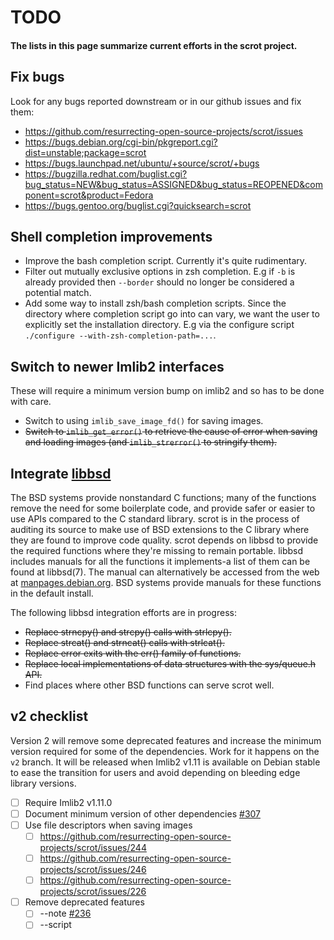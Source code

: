 # TODO

#### The lists in this page summarize current efforts in the scrot project.

## Fix bugs

Look for any bugs reported downstream or in our github issues and fix them:
- <https://github.com/resurrecting-open-source-projects/scrot/issues>
- <https://bugs.debian.org/cgi-bin/pkgreport.cgi?dist=unstable;package=scrot>
- <https://bugs.launchpad.net/ubuntu/+source/scrot/+bugs>
- <https://bugzilla.redhat.com/buglist.cgi?bug_status=NEW&bug_status=ASSIGNED&bug_status=REOPENED&component=scrot&product=Fedora>
- <https://bugs.gentoo.org/buglist.cgi?quicksearch=scrot>

## Shell completion improvements

- Improve the bash completion script. Currently it's quite rudimentary.
- Filter out mutually exclusive options in zsh completion. E.g if `-b` is
  already provided then `--border` should no longer be considered a potential
  match.
- Add some way to install zsh/bash completion scripts. Since the directory where
  completion script go into can vary, we want the user to explicitly set the
  installation directory. E.g via the configure script
  `./configure --with-zsh-completion-path=...`.

## Switch to newer Imlib2 interfaces

These will require a minimum version bump on imlib2 and so has to be done with
care.

- Switch to using `imlib_save_image_fd()` for saving images.
- ~~Switch to `imlib_get_error()` to retrieve the cause of error when saving and
  loading images (and `imlib_strerror()` to stringify them).~~

## Integrate [libbsd](https://libbsd.freedesktop.org/wiki/)

The BSD systems provide nonstandard C functions; many of the functions remove
the need for some boilerplate code, and provide safer or easier to use APIs
compared to the C standard library.
scrot is in the process of auditing its source to make use of BSD extensions
to the C library where they are found to improve code quality. scrot depends on
libbsd to provide the required functions where they're missing to remain
portable. libbsd includes manuals for all the functions it implements-a list of
them can be found at libbsd(7). The manual can alternatively be accessed from
the web at [manpages.debian.org](https://manpages.debian.org/unstable/libbsd-dev/libbsd.7.en.html).
BSD systems provide manuals for these functions in the default install.

The following libbsd integration efforts are in progress:
- ~~Replace strncpy() and strcpy() calls with strlcpy().~~
- ~~Replace strcat() and strncat() calls with strlcat().~~
- ~~Replace error exits with the err() family of functions.~~
- ~~Replace local implementations of data structures with the sys/queue.h API.~~
- Find places where other BSD functions can serve scrot well.

## v2 checklist

Version 2 will remove some deprecated features and increase the minimum version
required for some of the dependencies.
Work for it happens on the `v2` branch.
It will be released when Imlib2 v1.11 is available on Debian stable to ease the
transition for users and avoid depending on bleeding edge library versions.

- [ ] Require Imlib2 v1.11.0
- [ ] Document minimum version of other dependencies [#307](https://github.com/resurrecting-open-source-projects/scrot/issues/307)
- [ ] Use file descriptors when saving images
  - [ ] https://github.com/resurrecting-open-source-projects/scrot/issues/244
  - [ ] https://github.com/resurrecting-open-source-projects/scrot/issues/246
  - [ ] https://github.com/resurrecting-open-source-projects/scrot/issues/226
- [ ] Remove deprecated features
  - [ ] --note  [#236](https://github.com/resurrecting-open-source-projects/scrot/issues/236)
  - [ ] --script
